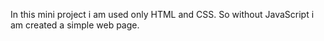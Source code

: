 In this mini project i am used only HTML and CSS. So without JavaScript i am created a simple web page.
